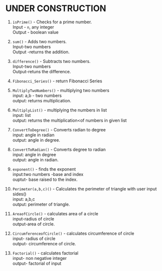 # UNDER CONSTRUCTION

1. `isPrime()` - Checks for a prime number.<br>
                 Input - `n`, any integer <br>
                 Output - boolean value

2. `sum()` - Adds two numbers.<br>
             Input-two numbers <br>
             Output -returns the addition.
             
3. `difference()` - Subtracts two numbers.<br>
                   Input-two numbers <br>
                   Output-retuns the difference.

4. `Fibonacci_Series()` - return Fibonacci Series


5. `MultiplyTwoNumbers()` -  multiplying two numbers <br>
                             input: a,b - two numbers<br>
                             output: returns multiplication.
   

6. `MultiplyList()` -   multiplying the numbers in list<br>
                        input: list<br>
                        output: returns the multiplication<of numbers in given list
   

7. `ConvertToDegree()` - Converts radian to degree<br>
                         input: angle in radian<br>
                         output: angle in degree.
  
 
8. `ConvertToRadian()` -  Converts degree to radian<br>
                          input: angle in degree<br>
                          output: angle in radian.
                        
9. `exponent()` - finds the exponent<br>
                  input:two numbers -base and index<br> 
                  ouptut- base raised to the index. 

10. `Perimeter(a,b,c)()` - Calculates the perimeter of triangle with user input sides()<br>
                           input: a,b,c<br>
                           output: perimeter of triangle.

11. `AreaofCircle()` - calculates area of a circle <br>
                       input-radius of circle<br>
                       output-area of circle.
                       
12. `CircumferenceofCircle()` - calculates circumference of circle<br>
                                input- radius of circle<br>
                                output- circumference of circle.
                                
13. `Factorial()` - calculates factorial<br>
                    input- non negative integer<br>
                    output- factorial of input
                 
                 
                  
                 
 

